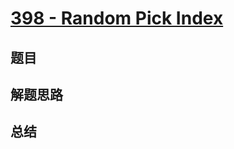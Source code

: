 # [398 - Random Pick Index](https://leetcode.com/problems/random-pick-index/)

## 题目


## 解题思路


## 总结


